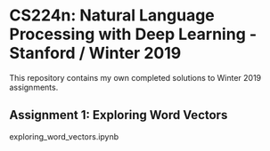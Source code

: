 # CS224n: Natural Language Processing with Deep Learning - Stanford / Winter 2019
This repository contains my own completed solutions to Winter 2019 assignments.

## Assignment 1: Exploring Word Vectors
exploring_word_vectors.ipynb
